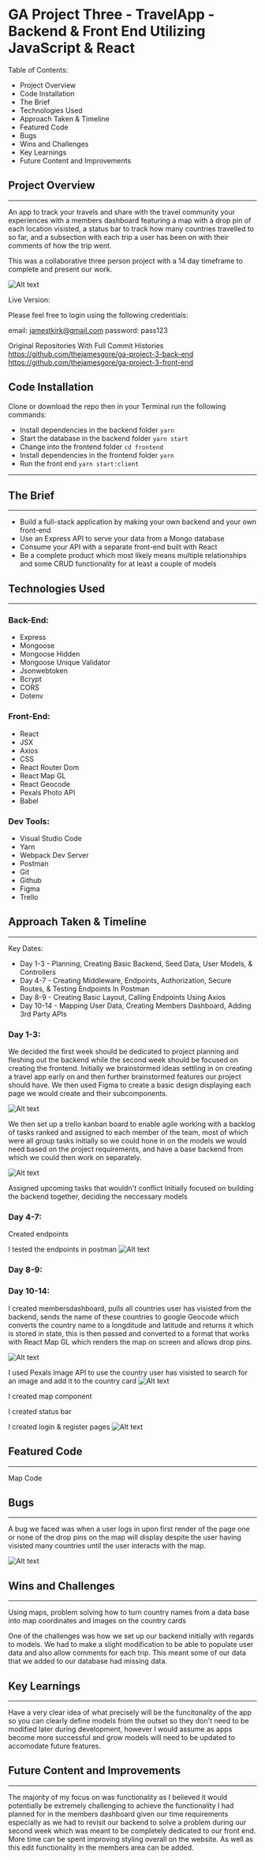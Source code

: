 # GA Project Three - TravelApp - Backend & Front End Utilizing JavaScript & React

Table of Contents:

- Project Overview
- Code Installation
- The Brief
- Technologies Used
- Approach Taken & Timeline
- Featured Code
- Bugs
- Wins and Challenges
- Key Learnings
- Future Content and Improvements

## Project Overview

---

An app to track your travels and share with the travel community your experiences with a members dashboard featuring a map with a drop pin of each location visisted, a status bar to track how many countries travelled to so far, and a subsection with each trip a user has been on with their comments of how the trip went.

This was a collaborative three person project with a 14 day timeframe to complete and present our work.

![Alt text](https://user-images.githubusercontent.com/83005220/147378187-2b8df96a-3b3e-43af-a647-907b9e091d49.png 'Landing Page')

Live Version:

Please feel free to login using the following credentials:

email: jamestkirk@gmail.com
password: pass123

Original Repositories With Full Commit Histories 
https://github.com/thejamesgore/ga-project-3-back-end
https://github.com/thejamesgore/ga-project-3-front-end

## Code Installation

Clone or download the repo then in your Terminal run the following commands:

- Install dependencies in the backend folder `yarn`
- Start the database in the backend folder `yarn start`
- Change into the frontend folder `cd frontend`
- Install dependencies in the frontend folder `yarn`
- Run the front end `yarn start:client`

---

## The Brief

---

- Build a full-stack application by making your own backend and your own front-end
- Use an Express API to serve your data from a Mongo database
- Consume your API with a separate front-end built with React
- Be a complete product which most likely means multiple relationships and some CRUD functionality for at least a couple of models

## Technologies Used

---

### Back-End:

- Express
- Mongoose
- Mongoose Hidden
- Mongoose Unique Validator
- Jsonwebtoken
- Bcrypt
- CORS
- Dotenv

### Front-End:

- React
- JSX
- Axios
- CSS
- React Router Dom
- React Map GL
- React Geocode
- Pexals Photo API
- Babel

### Dev Tools:

- Visual Studio Code
- Yarn
- Webpack Dev Server
- Postman
- Git
- Github
- Figma
- Trello

## Approach Taken & Timeline

---

Key Dates:

- Day 1-3 - Planning, Creating Basic Backend, Seed Data, User Models, & Controllers
- Day 4-7 - Creating Middleware, Endpoints, Authorization, Secure Routes, & Testing Endpoints In Postman
- Day 8-9 - Creating Basic Layout, Calling Endpoints Using Axios
- Day 10-14 - Mapping User Data, Creating Members Dashboard, Adding 3rd Party APIs


### Day 1-3:

We decided the first week should be dedicated to project planning and fleshing out the backend while the second week should be focused on creating the frontend. Initially we brainstormed ideas settling in on creating a travel app early on and then further brainstormed features our project should have. We then used Figma to create a basic design displaying each page we would create and their subcomponents.

![Alt text](https://user-images.githubusercontent.com/83005220/147378251-4d6d1835-4c1e-4931-9450-c031b91d41fb.png 'Figma')


We then set up a trello kanban board to enable agile working with a backlog of tasks ranked and assigned to each member of the team, most of which were all group tasks initially so we could hone in on the models we would need based on the project requirements, and have a base backend from which we could then work on separately.

![Alt text](https://user-images.githubusercontent.com/83005220/147378181-f9230e4a-d742-49de-a22e-28c8f29f6206.png 'Trello Kanban Board')

Assigned upcoming tasks that wouldn't conflict
Initially focused on building the backend together, deciding the neccessary models

### Day 4-7:

Created endpoints

I tested the endpoints in postman
![Alt text](https://user-images.githubusercontent.com/83005220/147378515-e67aa3af-abc5-4705-aa3f-862739922330.png 'Postman')

### Day 8-9:



### Day 10-14:

I created membersdashboard, pulls all countries user has visisted from the backend, sends the name of these countries to google Geocode which converts the country name to a longditude and latitude and returns it which is stored in state, this is then passed and converted to a format that works with React Map GL which renders the map on screen and allows drop pins.

![Alt text](https://user-images.githubusercontent.com/83005220/147378202-aa12e86a-b9ee-46f5-9cb5-fc1e33bba0d1.png 'Membersdashboard')

I used Pexals Image API to use the country user has visisted to search for an image and add it to the country card
![Alt text](https://user-images.githubusercontent.com/83005220/147378205-dbf4ff22-c232-4f36-b00d-b774a0fc5f6b.png 'Members cards')


I created map component

I created status bar

I created login & register pages
![Alt text](https://user-images.githubusercontent.com/83005220/147378212-663cd9e6-dd77-423a-8c9a-84ee45f7f25e.png 'Register Page')



## Featured Code

---

Map Code

## Bugs

---

A bug we faced was when a user logs in upon first render of the page one or none of the drop pins on the map will display despite the user having visisted many countries until the user interacts with the map.

![Alt text](https://user-images.githubusercontent.com/83005220/147378322-4686b378-a9e5-4d3f-ac0d-a0600102ce8b.gif 'Map Bug')


## Wins and Challenges

---

Using maps, problem solving how to turn country names from a data base into map coordinates and images on the country cards

One of the challenges was how we set up our backend initially with regards to models. We had to make a slight modification to be able to populate user data and also allow comments for each trip. This meant some of our data that we added to our database had missing data.

## Key Learnings

---

Have a very clear idea of what precisely will be the funcitonality of the app so you can clearly define models from the outset so they don't need to be modified later during development, however I would assume as apps become more successful and grow models will need to be updated to accomodate future features.

## Future Content and Improvements

---

The majority of my focus on was functionality as I believed it would potentially be extremely challenging to achieve the functionality I had planned for in the members dashboard given our time requirements especially as we had to revisit our backend to solve a problem during our second week which was meant to be completely dedicated to our front end. More time can be spent improving styling overall on the website. As well as this edit functionality in the members area can be added.
